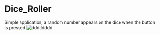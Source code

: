 # Dice_Roller
Simple application, a random number appears on the dice when the button is pressed
![dddddddd](https://user-images.githubusercontent.com/89228710/153292585-3ba165f1-6e2a-4d63-9e04-50269a1a7fb5.PNG)
